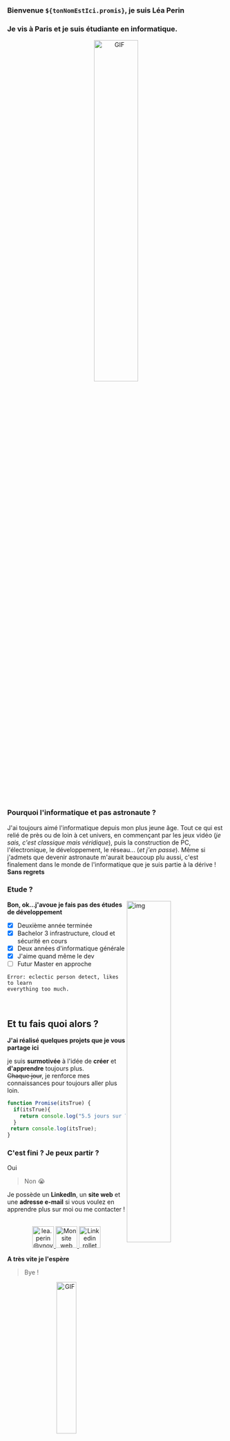 ### Bienvenue ```${tonNomEstIci.promis}```, je suis Léa Perin

### Je vis à Paris et je suis étudiante en informatique.

<p align="center">
  <img align="center" width="45%" alt="GIF" src="https://media.giphy.com/media/BAhhqi9XW85sg6gdhS/giphy.gif"/>
</p>

### Pourquoi l'informatique et pas astronaute ?

J'ai toujours aimé l'informatique depuis mon plus jeune âge. Tout ce qui est relié de près ou de loin à cet univers, en commençant par les jeux vidéo (*je sais, c'est classique mais véridique*), puis la construction de PC, l'électronique, le développement, le réseau... (*et j'en passe*). Même si j'admets que devenir astronaute m'aurait beaucoup plu aussi, c'est finalement dans le monde de l'informatique que je suis partie à la dérive ! **Sans regrets**

### Etude ? 

  <img align="right" width="45%" alt="img" src="https://www.ynov.com/wp-content/themes/ynov/assets/images/ynov-campus-chip.png"/>

**Bon, ok...j'avoue je fais pas des études de développement**
  - [x] Deuxième année terminée
  - [x] Bachelor 3 infrastructure, cloud et sécurité en cours
  - [x] Deux années d'informatique générale
  - [x] J'aime quand même le dev
  - [ ] Futur Master en approche
  ``` 
  Error: eclectic person detect, likes to learn
 everything too much.
  ```

&nbsp;

## Et tu fais quoi alors ?

**J'ai réalisé quelques projets que je vous partage ici**<br/>
 
je suis **surmotivée** à l'idée de **créer** et **d'apprendre** toujours plus.<br/>
~~Chaque jour~~, je renforce mes connaissances pour toujours aller plus loin.

```js
function Promise(itsTrue) {
  if(itsTrue){
    return console.log("5.5 jours sur 7");
  }
 return console.log(itsTrue);
}
 ```

### C'est fini ? Je peux partir ?

Oui
> Non 😭


Je possède un **LinkedIn**, un **site web** et une **adresse e-mail** si vous voulez en apprendre plus sur moi ou me contacter !
<br/>

<p align="center">
  <br/>
  <a href="mailto:lea.perin@ynov.com?subject=Bonjour!">
  <img alt="lea.perin@ynov.com" height="50px" width="50px" src="https://upload.wikimedia.org/wikipedia/commons/thumb/9/90/Outlook.com_icon_%282012-2019%29.svg/1200px-Outlook.com_icon_%282012-2019%29.svg.png"/>
</a>
  <a href="https://nerlyss1.github.io/PERIN-Lea-Portfolio/index.html">
    <img alt="Mon site web" width="50px" src="https://seeklogo.com/images/A/adobe-portfolio-logo-BD502F658C-seeklogo.com.png" />
  </a>
  <a href="https://www.linkedin.com/in/lea-perin/">
    <img alt="Linkedin rollet raphael" width="50px" src="https://upload.wikimedia.org/wikipedia/commons/thumb/c/ca/LinkedIn_logo_initials.png/600px-LinkedIn_logo_initials.png" />
  </a>
</p>


**A très vite je l'espère**<br/>

> Bye !

<p align="center">
  <img align="center" width="30%" alt="GIF" src="https://media.giphy.com/media/xT9IgBGEzw0RSZsyFq/giphy.gif"/>
</p>


